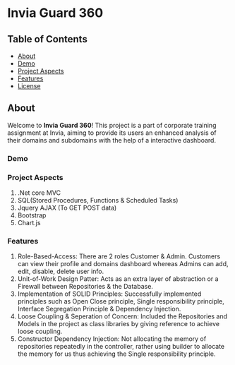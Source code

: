 # Invia Guard 360


## Table of Contents

- [About](#about)
- [Demo](#demo)
- [Project Aspects](#projectaspects)
- [Features](#features)
- [License](#license)

## About

Welcome to **Invia Guard 360**! This project is a part of corporate training assignment at Invia, aiming to provide its users an enhanced analysis of their domains and subdomains with the help of a interactive dashboard.

### Demo

### Project Aspects

1. .Net core MVC
2. SQL(Stored Procedures, Functions & Scheduled Tasks)
3. Jquery AJAX (To GET POST data)
4. Bootstrap
5. Chart.js

### Features

1. Role-Based-Access: There are 2 roles Customer & Admin. Customers can view their profile and domains dashboard whereas Admins can add, edit, disable, delete user info.
2. Unit-of-Work Design Patter: Acts as an extra layer of abstraction or a Firewall between Repositories & the Database.
3. Implementation of SOLID Principles: Successfully implemented principles such as Open Close principle, Single responsibility principle, Interface Segregation Principle & Dependency Injection.
4. Loose Coupling & Seperation of Concern: Included the Repositories and Models in the project as class libraries by giving reference to achieve loose coupling.
5. Constructor Dependency Injection: Not allocating the memory of repositories repeatedly in the controller, rather using builder to allocate the memory for us thus achieving the Single responsibility principle. 
